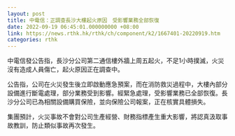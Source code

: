 ```yaml
---
layout: post
title: 中電信：正調查長沙大樓起火原因　受影響業務全部恢復
date: 2022-09-19 06:45:01.000000000 +08:00
link: https://news.rthk.hk/rthk/ch/component/k2/1667401-20220919.htm
categories: rthk
---
```


中電信發公告指，長沙分公司第二通信樓外牆上周五起火，不足1小時撲滅，火災沒有造成人員傷亡，起火原因正在調查中。

公告指，公司在火災發生後立即啟動應急預案，而在消防救災過程中，大樓內部分設備進行斷電處理，部分業務受到影響。經緊急處理，受影響業務已全部恢復。長沙分公司已為相關設備購買保險，並向保險公司報案，正在核實具體損失。

集團預計，火災事故不會對公司生產經營、財務指標產生重大影響，將認真汲取事故教訓，防止類似事故再次發生。
